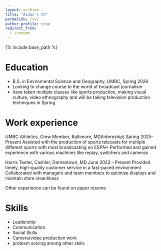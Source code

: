 ```yaml
---
layout: archive
title: "Aidan's CV"
permalink: /cv/
author_profile: true
redirect_from:
  - /resume
---
```


{% include base_path %}

Education
======
* B.S. in Enviromental Science and Geography, UMBC, Spring 2026
* Looking to change course to the world of broadcast journalism
* have taken muitiple classes like sports production, making visual culture, video ethnography
  and will be taking television production techniques in Spring

Work experience
======
UMBC Athletics, Crew Member, Baltimore, MD(Internship)                              Spring 2025-Present
  Assisted with the production of sports telecasts for multiple different sports with most broadcasting on ESPN+
  Performed and gained experience with various machines like replay, switchers and cameras 

Harris Teeter, Cashier, Darnestown, MD 	                                            June 2023 – Present
  Provided timely, high-quality customer service in a fast-paced environment
  Collaborated with managers and team members to optimize displays and maintain store cleanliness

  Other experience can be found on paper resume 
  
Skills
======
* Leadership
* Communication
* Social Skills
* Camera/video production work
* problem solving among other skills
